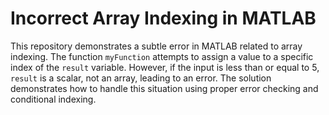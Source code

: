 # Incorrect Array Indexing in MATLAB
This repository demonstrates a subtle error in MATLAB related to array indexing.  The function `myFunction` attempts to assign a value to a specific index of the `result` variable. However, if the input is less than or equal to 5, `result` is a scalar, not an array, leading to an error.  The solution demonstrates how to handle this situation using proper error checking and conditional indexing.